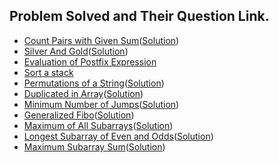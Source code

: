 ## Problem Solved and Their Question Link.

- [Count Pairs with Given Sum](https://practice.geeksforgeeks.org/problems/count-pairs-with-given-sum5022/1#)([Solution](./count_pairs_given_sum.py))
- [Silver And Gold](https://github.com/siddharth2016/problem-solving/blob/fc3390c1cacb2dace1973b65963c5c46d908e991/GFG/silver_and_gold.py#L3)([Solution](./silver_and_gold.py))
- [Evaluation of Postfix Expression](https://practice.geeksforgeeks.org/problems/evaluation-of-postfix-expression1735/1)
- [Sort a stack](https://practice.geeksforgeeks.org/problems/sort-a-stack/1)
- [Permutations of a String](https://practice.geeksforgeeks.org/problems/permutations-of-a-given-string/0)([Solution](./permute_string.py))
- [Duplicated in Array](https://practice.geeksforgeeks.org/problems/find-duplicates-in-an-array/1#)([Solution](./duplicates_in_array.py))
- [Minimum Number of Jumps](https://practice.geeksforgeeks.org/problems/minimum-number-of-jumps-1587115620/1#)([Solution](./minimum_jumps.py))
- [Generalized Fibo](https://practice.geeksforgeeks.org/problems/generalised-fibonacci-numbers1820/1#)([Solution](./generalized_fibo.py))
- [Maximum of All Subarrays](https://practice.geeksforgeeks.org/problems/maximum-of-all-subarrays-of-size-k3101/1/?track=sp-arrays-and-searching&batchId=105#)([Solution](./max_of_all_subarrays.py))
- [Longest Subarray of Even and Odds](https://practice.geeksforgeeks.org/problems/longest-subarray-of-evens-and-odds/1/?track=sp-arrays-and-searching&batchId=105#)([Solution](./longest_subarray_even_odds.py))
- [Maximum Subarray Sum](https://practice.geeksforgeeks.org/problems/kadanes-algorithm4325/1/#)([Solution](./max_subarray_sum.py))